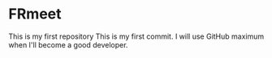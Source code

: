 # FRmeet
This is my first repository
This is my first commit.
I will use GitHub maximum when I'll become a good developer.
